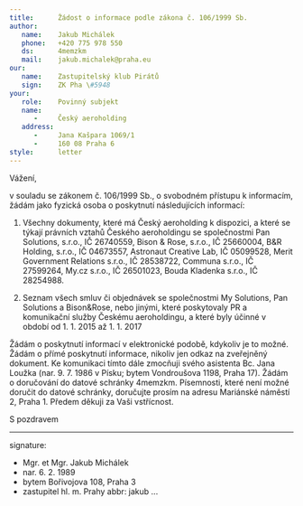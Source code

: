 ```yaml
---
title:      Žádost o informace podle zákona č. 106/1999 Sb.
author:
   name:    Jakub Michálek
   phone:   +420 775 978 550
   ds:      4memzkm
   mail:    jakub.michalek@praha.eu
our:
   name:    Zastupitelský klub Pirátů
   sign:    ZK Pha \#5948
your:
   role:    Povinný subjekt
   name:    
      -     Český aeroholding
   address:
      -     Jana Kašpara 1069/1
      -     160 08 Praha 6
style:      letter
---
```


Vážení,

v souladu se zákonem č. 106/1999 Sb., o svobodném přístupu k informacím, žádám jako fyzická osoba o poskytnutí následujících informací:

1. Všechny dokumenty, které má Český aeroholding k dispozici, a které se týkají právních vztahů Českého aeroholdingu se společnostmi Pan Solutions, s.r.o., IČ 26740559, Bison & Rose, s.r.o., IČ 25660004, B&R Holding, s.r.o., IČ 04673557, Astronaut Creative Lab, IČ 05099528, Merit Government Relations s.r.o., IČ 28538722, Communa s.r.o., IČ 27599264, My.cz s.r.o., IČ 26501023, Bouda Kladenka s.r.o., IČ 28254988.

2. Seznam všech smluv či objednávek se společnostmi My Solutions, Pan Solutions a Bison&Rose, nebo jinými, které poskytovaly PR a komunikační služby Českému aeroholdingu, a které byly účinné v období od 1. 1. 2015 až 1. 1. 2017

Žádám o poskytnutí informací v elektronické podobě, kdykoliv je to možné. Žádám o přímé poskytnutí informace, nikoliv jen odkaz na zveřejněný dokument. Ke komunikaci tímto dále zmocňuji svého asistenta Bc. Jana Loužka (nar. 9. 7. 1986 v Písku; bytem Vondroušova 1198, Praha 17). Žádám o doručování do datové schránky 4memzkm. Písemnosti, které není možné doručit do datové schránky, doručujte prosím na adresu Mariánské náměstí 2, Praha 1. Předem děkuji za Vaši vstřícnost.

S pozdravem

---
signature: 
  - Mgr. et Mgr. Jakub Michálek
  - nar. 6. 2. 1989
  - bytem Bořivojova 108, Praha 3
  - zastupitel hl. m. Prahy
abbr:       jakub
...

